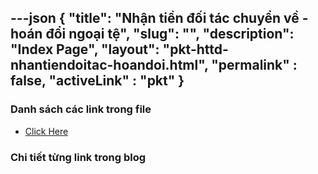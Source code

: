 ---json
{
    "title": "Nhận tiền đối tác chuyển về - hoán đổi ngoại tệ",
    "slug": "",
    "description": "Index Page",
    "layout": "pkt-httd-nhantiendoitac-hoandoi.html",
    "permalink" : false,
    "activeLink" : "pkt"
}
---



### Danh sách các link trong file
- [Click Here](./blog-list.html)

### Chi tiết từng link trong blog